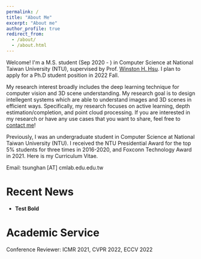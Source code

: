 ```yaml
---
permalink: /
title: "About Me"
excerpt: "About me"
author_profile: true
redirect_from: 
  - /about/
  - /about.html
---
```


Welcome! I'm a M.S. student (Sep 2020 - ) in Computer Science at National Taiwan University (NTU), supervised by Prof. [Winston H. Hsu](https://winstonhsu.info/). I plan to apply for a Ph.D student position in 2022 Fall.

My research interest broadly includes the deep learning technique for computer vision and 3D scene understanding. My research goal is to design intellegent systems which are able to understand images and 3D scenes in efficient ways. Specifically, my research focuses on active learning, depth estimation/completion, and point cloud processing. If you are interested in my research or have any use cases that you want to share, feel free to [contact me](tsunghan@cmlab.csie.ntu.edu.tw)!

Previously, I was an undergraduate student in Computer Science at National Taiwan University (NTU). I received the NTU Presidential Award for the top 5% students for three times in 2016-2020, and Foxconn Technology Award in 2021. Here is my Curriculum Vitae.

Email: tsunghan [AT] cmlab.edu.edu.tw

Recent News
=====

- **Test Bold**

Academic Service
=====
Conference Reviewer: ICMR 2021, CVPR 2022, ECCV 2022
